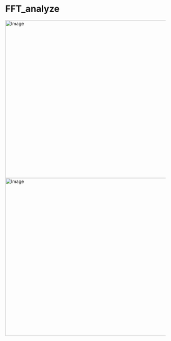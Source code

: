 # FFT_analyze

<img width="596" height="497" alt="Image" src="https://github.com/user-attachments/assets/53e247c4-0dc1-4a3c-9945-bdf666c2cb80" />

<img width="603" height="497" alt="Image" src="https://github.com/user-attachments/assets/bbe3c401-5bd8-4884-ace5-797c7ae7a9a9" />


